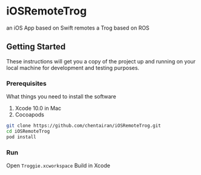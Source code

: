 # iOSRemoteTrog
an iOS App based on Swift remotes a Trog based on ROS

## Getting Started

These instructions will get you a copy of the project up and running on your local machine for development and testing purposes. 

### Prerequisites

What things you need to install the software

1) Xcode 10.0 in Mac
2) Cocoapods

```bash
git clone https://github.com/chentairan/iOSRemoteTrog.git
cd iOSRemoteTrog
pod install
```

### Run

Open `Troggie.xcworkspace`
Build in Xcode
